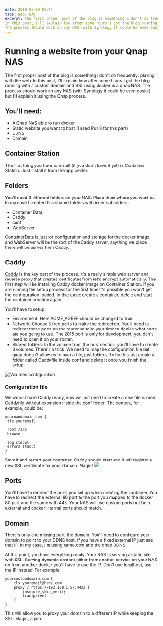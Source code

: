 ```yaml
---
date: 2019-03-09 08:44
tags: Web, NAS
excerpt: The first proper post of the blog is something I don't do frequently: playing with the web.
In this post, I'll explain how after some hours I got the blog running with a custom domain and SSL using docker in a qnap NAS.
The process should work on any NAS (with Synology it could be even easier) but I'll explain it using the Qnap process. 
---
```


# Running a website from your Qnap NAS

The first proper post of the blog is something I don't do frequently: playing with the web.
In this post, I'll explain how after some hours I got the blog running with a custom domain and SSL using docker in a qnap NAS.
The process should work on any NAS (with Synology it could be even easier) but I'll explain it using the Qnap process.

## You'll need:

- A Qnap NAS able to run docker
- Static website you want to host (I used Publii for this part)
- DDNS
- Domain

## Container Station

The first thing you have to install (if you don't have it yet) is Container Station. Just install it from the app center.

## Folders

You'll need 3 different folders on your NAS. Place them where you want to. In my case I created this shared folders with inner subfolders:

- Container Data
- Caddy
- conf
- WebServer

ContainerData is just for configuration and storage for the docker image and WebServer will be the root of the Caddy server, anything we place there will be server from Caddy.

## Caddy

[Caddy](https://caddyserver.com/) is the key part of the process. It's a really simple web server and reverse proxy that creates certificates from let's encrypt automatically. The first step will be installing Caddy docker image on Container Station. If you are running the setup process for the first time it's possible you won't get the configuration loaded. In that case: create a container, delete and start the container creation again.

You'll have to setup:

- Environment: Here ACME_AGREE should be changed to true.
- Network: Choose 3 free ports to make the redirection. You'll need to redirect these ports on the router so take your time to decide what ports are you going to use. The 2015 port is only for development, you don't need to open it on your router.
- Shared folders: In the volume from the host section, you'll have to create 3 volumes. There's a trick. We need to map the configuration file but qnap doesn't allow us to map a file, just folders. To fix this just create a folder called Caddyfile inside conf and delete it once you finish the setup.

![Volumes configuration](/content/images/2019/03/Captura-de-pantalla-2019-03-04-a-las-23.02.08-1.png)
### Configuration file

We almost have Caddy ready, now we just need to create a new file named Caddyfile without extension inside the conf folder. The content, for example, could be:

    yourowndomain.com {
     tls youremail
    
     root /srv
     browse
    
     log stdout
     errors stdout
    }

Save it and restart your container. Caddy should start and it will register a new SSL certificate for your domain. Magic!
![](/content/images/2019/03/giphy-1.gif)
## Ports

You'll have to redirect the ports you set up when creating the container. You have to redirect the external 80 port to the port you mapped to the docker 80 port and the same with 443. Your NAS will use custom ports but both external and docker internal ports should match.

## Domain

There's only one missing part: the domain. You'll need to configure your domain to point to your DDNS host. If you have a fixed external IP just use that IP. In my case, I'm using name.com and the qnap DDNS.

At this point, you have everything ready. Your NAS is serving a static site with SSL. Serving dynamic content either from another service on your NAS on from another docker you'll have to use the IP. Don't use localhost, use the IP instead. For example:

    yourcustomdomain.com {   
    	tls youremail@here.com   
    	proxy / https://192.168.1.57:4433 {     
    		insecure_skip_verify     
    		transparent   
    	}
    }

This will allow you to proxy your domain to a different IP while keeping the SSL. Magic, again.
